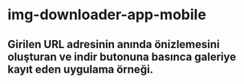 # img-downloader-app-mobile

## Girilen URL adresinin anında önizlemesini oluşturan ve indir butonuna basınca galeriye kayıt eden uygulama örneği.
